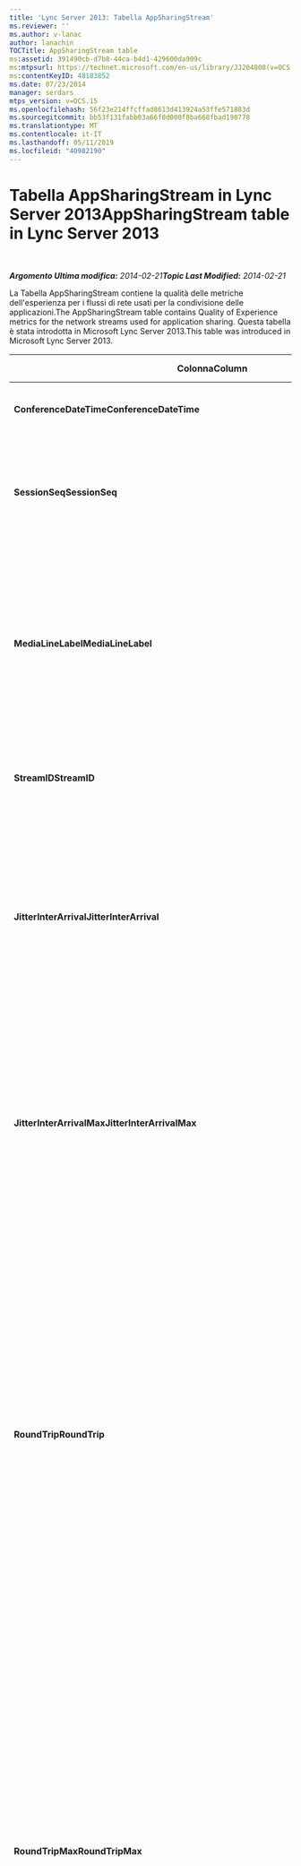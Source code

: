 ```yaml
---
title: 'Lync Server 2013: Tabella AppSharingStream'
ms.reviewer: ''
ms.author: v-lanac
author: lanachin
TOCTitle: AppSharingStream table
ms:assetid: 391490cb-d7b8-44ca-b4d1-429600da909c
ms:mtpsurl: https://technet.microsoft.com/en-us/library/JJ204808(v=OCS.15)
ms:contentKeyID: 48183852
ms.date: 07/23/2014
manager: serdars
mtps_version: v=OCS.15
ms.openlocfilehash: 56f23e214ffcffad8613d413924a53ffe571883d
ms.sourcegitcommit: bb53f131fabb03a66f0d000f8ba668fbad190778
ms.translationtype: MT
ms.contentlocale: it-IT
ms.lasthandoff: 05/11/2019
ms.locfileid: "40982190"
---
```

<div data-xmlns="http://www.w3.org/1999/xhtml">

<div class="topic" data-xmlns="http://www.w3.org/1999/xhtml" data-msxsl="urn:schemas-microsoft-com:xslt" data-cs="http://msdn.microsoft.com/en-us/">

<div data-asp="http://msdn2.microsoft.com/asp">

# <a name="appsharingstream-table-in-lync-server-2013"></a><span data-ttu-id="31c75-102">Tabella AppSharingStream in Lync Server 2013</span><span class="sxs-lookup"><span data-stu-id="31c75-102">AppSharingStream table in Lync Server 2013</span></span>

</div>

<div id="mainSection">

<div id="mainBody">

<span> </span>

<span data-ttu-id="31c75-103">_**Argomento Ultima modifica:** 2014-02-21_</span><span class="sxs-lookup"><span data-stu-id="31c75-103">_**Topic Last Modified:** 2014-02-21_</span></span>

<span data-ttu-id="31c75-104">La Tabella AppSharingStream contiene la qualità delle metriche dell'esperienza per i flussi di rete usati per la condivisione delle applicazioni.</span><span class="sxs-lookup"><span data-stu-id="31c75-104">The AppSharingStream table contains Quality of Experience metrics for the network streams used for application sharing.</span></span> <span data-ttu-id="31c75-105">Questa tabella è stata introdotta in Microsoft Lync Server 2013.</span><span class="sxs-lookup"><span data-stu-id="31c75-105">This table was introduced in Microsoft Lync Server 2013.</span></span>


<table>
<colgroup>
<col style="width: 25%" />
<col style="width: 25%" />
<col style="width: 25%" />
<col style="width: 25%" />
</colgroup>
<thead>
<tr class="header">
<th><span data-ttu-id="31c75-106"><strong>Colonna</strong></span><span class="sxs-lookup"><span data-stu-id="31c75-106"><strong>Column</strong></span></span></th>
<th><span data-ttu-id="31c75-107"><strong>Tipo di dati</strong></span><span class="sxs-lookup"><span data-stu-id="31c75-107"><strong>Data Type</strong></span></span></th>
<th><span data-ttu-id="31c75-108"><strong>Chiave/indice</strong></span><span class="sxs-lookup"><span data-stu-id="31c75-108"><strong>Key/Index</strong></span></span></th>
<th><span data-ttu-id="31c75-109"><strong>Dettagli</strong></span><span class="sxs-lookup"><span data-stu-id="31c75-109"><strong>Details</strong></span></span></th>
</tr>
</thead>
<tbody>
<tr class="odd">
<td><p><span data-ttu-id="31c75-110"><strong>ConferenceDateTime</strong></span><span class="sxs-lookup"><span data-stu-id="31c75-110"><strong>ConferenceDateTime</strong></span></span></p></td>
<td><p><span data-ttu-id="31c75-111">dateTime</span><span class="sxs-lookup"><span data-stu-id="31c75-111">dateTime</span></span></p></td>
<td><p><span data-ttu-id="31c75-112">Primaria, straniera</span><span class="sxs-lookup"><span data-stu-id="31c75-112">Primary, Foreign</span></span></p></td>
<td><p><span data-ttu-id="31c75-113">Data e ora di inizio della sessione.</span><span class="sxs-lookup"><span data-stu-id="31c75-113">Date and time that the session started.</span></span></p></td>
</tr>
<tr class="even">
<td><p><span data-ttu-id="31c75-114"><strong>SessionSeq</strong></span><span class="sxs-lookup"><span data-stu-id="31c75-114"><strong>SessionSeq</strong></span></span></p></td>
<td><p><span data-ttu-id="31c75-115">int</span><span class="sxs-lookup"><span data-stu-id="31c75-115">int</span></span></p></td>
<td><p><span data-ttu-id="31c75-116">Primaria, straniera</span><span class="sxs-lookup"><span data-stu-id="31c75-116">Primary, Foreign</span></span></p></td>
<td><p><span data-ttu-id="31c75-117">Identificatore sequenziale usato per distinguere tra le sessioni avviate nella stessa data e contemporaneamente.</span><span class="sxs-lookup"><span data-stu-id="31c75-117">Sequential identifier used to distinguish between sessions that started on the same date and at the same time.</span></span></p></td>
</tr>
<tr class="odd">
<td><p><span data-ttu-id="31c75-118"><strong>MediaLineLabel</strong></span><span class="sxs-lookup"><span data-stu-id="31c75-118"><strong>MediaLineLabel</strong></span></span></p></td>
<td><p><span data-ttu-id="31c75-119">tinyint</span><span class="sxs-lookup"><span data-stu-id="31c75-119">tinyint</span></span></p></td>
<td><p><span data-ttu-id="31c75-120">Primaria, straniera</span><span class="sxs-lookup"><span data-stu-id="31c75-120">Primary, Foreign</span></span></p></td>
<td><p><span data-ttu-id="31c75-121">Rappresenta il tipo di linea video usato nella chiamata.</span><span class="sxs-lookup"><span data-stu-id="31c75-121">Represents the type of video line used in the call.</span></span> <span data-ttu-id="31c75-122">I valori consentiti sono:</span><span class="sxs-lookup"><span data-stu-id="31c75-122">Allowed values are:</span></span></p>
<ul>
<li><p><span data-ttu-id="31c75-123">0-audio</span><span class="sxs-lookup"><span data-stu-id="31c75-123">0 – Audio</span></span></p></li>
<li><p><span data-ttu-id="31c75-124">1-video</span><span class="sxs-lookup"><span data-stu-id="31c75-124">1 – Video</span></span></p></li>
<li><p><span data-ttu-id="31c75-125">2-video panoramico</span><span class="sxs-lookup"><span data-stu-id="31c75-125">2 – Panoramic video</span></span></p></li>
<li><p><span data-ttu-id="31c75-126">3-condivisione di applicazioni/desktop</span><span class="sxs-lookup"><span data-stu-id="31c75-126">3 –Application/Desktop Sharing</span></span></p></li>
</ul></td>
</tr>
<tr class="even">
<td><p><span data-ttu-id="31c75-127"><strong>StreamID</strong></span><span class="sxs-lookup"><span data-stu-id="31c75-127"><strong>StreamID</strong></span></span></p></td>
<td><p><span data-ttu-id="31c75-128">int</span><span class="sxs-lookup"><span data-stu-id="31c75-128">int</span></span></p></td>
<td><p><span data-ttu-id="31c75-129">Principale</span><span class="sxs-lookup"><span data-stu-id="31c75-129">Primary</span></span></p></td>
<td><p><span data-ttu-id="31c75-130">Identificatore univoco del flusso di condivisione dell'applicazione.</span><span class="sxs-lookup"><span data-stu-id="31c75-130">Unique identifier of the application sharing stream.</span></span></p></td>
</tr>
<tr class="odd">
<td><p><span data-ttu-id="31c75-131"><strong>JitterInterArrival</strong></span><span class="sxs-lookup"><span data-stu-id="31c75-131"><strong>JitterInterArrival</strong></span></span></p></td>
<td><p><span data-ttu-id="31c75-132">int</span><span class="sxs-lookup"><span data-stu-id="31c75-132">int</span></span></p></td>
<td></td>
<td><p><span data-ttu-id="31c75-133">Jitter medio rilevato tra gli arrivi del pacchetto RTP.</span><span class="sxs-lookup"><span data-stu-id="31c75-133">Average jitter detected between RTP packet arrivals.</span></span> <span data-ttu-id="31c75-134">(Jitter è una misura della &quot;shakiness&quot; di una chiamata.) I valori di jitter elevato sono in genere causati dalla congestione o da un server multimediale di overload e generano audio distorte o perse.</span><span class="sxs-lookup"><span data-stu-id="31c75-134">(Jitter is a measure of the &quot;shakiness&quot; of a call.) High jitter values are typically caused by congestion or an overloaded media server, and result in distorted or lost audio.</span></span></p></td>
</tr>
<tr class="even">
<td><p><span data-ttu-id="31c75-135"><strong>JitterInterArrivalMax</strong></span><span class="sxs-lookup"><span data-stu-id="31c75-135"><strong>JitterInterArrivalMax</strong></span></span></p></td>
<td><p><span data-ttu-id="31c75-136">int</span><span class="sxs-lookup"><span data-stu-id="31c75-136">int</span></span></p></td>
<td></td>
<td><p><span data-ttu-id="31c75-137">Jitter massimo rilevato tra gli arrivi del pacchetto RTP.</span><span class="sxs-lookup"><span data-stu-id="31c75-137">Maximum jitter detected between RTP packet arrivals.</span></span> <span data-ttu-id="31c75-138">(Jitter è una misura della &quot;shakiness&quot; di una chiamata.) I valori di jitter elevato sono in genere causati dalla congestione o da un server multimediale di overload e generano audio distorte o perse.</span><span class="sxs-lookup"><span data-stu-id="31c75-138">(Jitter is a measure of the &quot;shakiness&quot; of a call.) High jitter values are typically caused by congestion or an overloaded media server, and result in distorted or lost audio.</span></span></p></td>
</tr>
<tr class="odd">
<td><p><span data-ttu-id="31c75-139"><strong>RoundTrip</strong></span><span class="sxs-lookup"><span data-stu-id="31c75-139"><strong>RoundTrip</strong></span></span></p></td>
<td><p><span data-ttu-id="31c75-140">int</span><span class="sxs-lookup"><span data-stu-id="31c75-140">int</span></span></p></td>
<td></td>
<td><p><span data-ttu-id="31c75-141">Importo medio (in millisecondi) richiesto per un pacchetto di protocollo di trasporto in tempo reale per spostarsi in un altro endpoint e quindi viceversa.</span><span class="sxs-lookup"><span data-stu-id="31c75-141">Average amount of (in milliseconds) required for a Real-Time Transport Protocol packet to travel to another endpoint and then back.</span></span> <span data-ttu-id="31c75-142">I tempi di andata e ritorno di 200 millisecondi sono considerati di qualità accettabile.</span><span class="sxs-lookup"><span data-stu-id="31c75-142">Round-trip times of 200 milliseconds or less are considered of acceptable quality.</span></span></p>
<p><span data-ttu-id="31c75-143">I valori alti di andata e ritorno possono essere causati da routing delle chiamate internazionali; una configurazione errata di routing; o un server multimediale in overload.</span><span class="sxs-lookup"><span data-stu-id="31c75-143">High round-trip values can be caused by international call routing; a routing misconfiguration; or an overloaded media server.</span></span> <span data-ttu-id="31c75-144">Gli alti tempi di andata e ritorno si verificano in difficoltà con le conversazioni audio in tempo reale a due vie.</span><span class="sxs-lookup"><span data-stu-id="31c75-144">High round-trip times result in difficulties with two-way, real-time audio conversations.</span></span></p></td>
</tr>
<tr class="even">
<td><p><span data-ttu-id="31c75-145"><strong>RoundTripMax</strong></span><span class="sxs-lookup"><span data-stu-id="31c75-145"><strong>RoundTripMax</strong></span></span></p></td>
<td><p><span data-ttu-id="31c75-146">int</span><span class="sxs-lookup"><span data-stu-id="31c75-146">int</span></span></p></td>
<td></td>
<td><p><span data-ttu-id="31c75-147">Importo massimo (in millisecondi) necessario per un pacchetto di protocollo di trasporto in tempo reale per spostarsi in un altro endpoint e quindi viceversa.</span><span class="sxs-lookup"><span data-stu-id="31c75-147">Maximum amount of (in milliseconds) required for a Real-Time Transport Protocol packet to travel to another endpoint and then back.</span></span> <span data-ttu-id="31c75-148">I tempi di andata e ritorno di 200 millisecondi sono considerati di qualità accettabile.</span><span class="sxs-lookup"><span data-stu-id="31c75-148">Round-trip times of 200 milliseconds or less are considered of acceptable quality.</span></span></p>
<p><span data-ttu-id="31c75-149">I valori alti di andata e ritorno possono essere causati da routing delle chiamate internazionali; una configurazione errata di routing; o un server multimediale in overload.</span><span class="sxs-lookup"><span data-stu-id="31c75-149">High round-trip values can be caused by international call routing; a routing misconfiguration; or an overloaded media server.</span></span> <span data-ttu-id="31c75-150">Gli alti tempi di andata e ritorno si verificano in difficoltà con le conversazioni audio in tempo reale a due vie.</span><span class="sxs-lookup"><span data-stu-id="31c75-150">High round-trip times result in difficulties with two-way, real-time audio conversations.</span></span></p></td>
</tr>
<tr class="odd">
<td><p><span data-ttu-id="31c75-151"><strong>PacketLossRate</strong></span><span class="sxs-lookup"><span data-stu-id="31c75-151"><strong>PacketLossRate</strong></span></span></p></td>
<td><p><span data-ttu-id="31c75-152">galleggiante</span><span class="sxs-lookup"><span data-stu-id="31c75-152">float</span></span></p></td>
<td></td>
<td><p><span data-ttu-id="31c75-153">Tasso medio di perdita di pacchetti RTP (Real-Time Transport Protocol).</span><span class="sxs-lookup"><span data-stu-id="31c75-153">Average rate of Real-Time Transport Protocol (RTP) packet loss.</span></span> <span data-ttu-id="31c75-154">La perdita di pacchetti si verifica quando i pacchetti RTP, un protocollo usato per la trasmissione di audio e video su Internet, non riescono a raggiungere la destinazione. I tassi di perdita elevati sono in genere causati dalla congestione; mancanza di larghezza di banda; congestione o interferenza wireless; o un server multimediale in overload.</span><span class="sxs-lookup"><span data-stu-id="31c75-154">(Packet loss occurs when RTP packets, a protocol used for transmitting audio and video across the Internet, failed to reach their destination.) High loss rates are generally caused by congestion; lack of bandwidth; wireless congestion or interference; or an overloaded media server.</span></span> <span data-ttu-id="31c75-155">La perdita di pacchetti in genere genera un audio distorta o perso.</span><span class="sxs-lookup"><span data-stu-id="31c75-155">Packet loss typically results in distorted or lost audio.</span></span></p></td>
</tr>
<tr class="even">
<td><p><span data-ttu-id="31c75-156"><strong>PacketLossRateMax</strong></span><span class="sxs-lookup"><span data-stu-id="31c75-156"><strong>PacketLossRateMax</strong></span></span></p></td>
<td><p><span data-ttu-id="31c75-157">galleggiante</span><span class="sxs-lookup"><span data-stu-id="31c75-157">float</span></span></p></td>
<td></td>
<td><p><span data-ttu-id="31c75-158">Tasso massimo di perdita di pacchetti RTP (Real-Time Transport Protocol).</span><span class="sxs-lookup"><span data-stu-id="31c75-158">Maximum rate of Real-Time Transport Protocol (RTP) packet loss.</span></span> <span data-ttu-id="31c75-159">La perdita di pacchetti si verifica quando i pacchetti RTP, un protocollo usato per la trasmissione di audio e video su Internet, non riescono a raggiungere la destinazione. I tassi di perdita elevati sono in genere causati dalla congestione; mancanza di larghezza di banda; congestione o interferenza wireless; o un server multimediale in overload.</span><span class="sxs-lookup"><span data-stu-id="31c75-159">(Packet loss occurs when RTP packets, a protocol used for transmitting audio and video across the Internet, failed to reach their destination.) High loss rates are generally caused by congestion; lack of bandwidth; wireless congestion or interference; or an overloaded media server.</span></span> <span data-ttu-id="31c75-160">La perdita di pacchetti in genere genera un audio distorta o perso.</span><span class="sxs-lookup"><span data-stu-id="31c75-160">Packet loss typically results in distorted or lost audio.</span></span></p></td>
</tr>
<tr class="odd">
<td><p><span data-ttu-id="31c75-161"><strong>PacketUtilization</strong></span><span class="sxs-lookup"><span data-stu-id="31c75-161"><strong>PacketUtilization</strong></span></span></p></td>
<td><p><span data-ttu-id="31c75-162">int</span><span class="sxs-lookup"><span data-stu-id="31c75-162">int</span></span></p></td>
<td></td>
<td><p><span data-ttu-id="31c75-163">Numero di pacchetti inviati.</span><span class="sxs-lookup"><span data-stu-id="31c75-163">Number of packets sent.</span></span></p></td>
</tr>
<tr class="even">
<td><p><span data-ttu-id="31c75-164"><strong>Larghezza di banda più ampia</strong></span><span class="sxs-lookup"><span data-stu-id="31c75-164"><strong>BandwidthEst</strong></span></span></p></td>
<td><p><span data-ttu-id="31c75-165">int</span><span class="sxs-lookup"><span data-stu-id="31c75-165">int</span></span></p></td>
<td></td>
<td><p><span data-ttu-id="31c75-166">Larghezza di banda unidirezionale stimata disponibile alla fine della sessione.</span><span class="sxs-lookup"><span data-stu-id="31c75-166">Estimated one-way bandwidth available at the end of the session.</span></span> <span data-ttu-id="31c75-167">Segnalati in bit al secondo.</span><span class="sxs-lookup"><span data-stu-id="31c75-167">Reported in bits per second.</span></span></p></td>
</tr>
<tr class="odd">
<td><p><span data-ttu-id="31c75-168"><strong>AppSharingPayloadDescription</strong></span><span class="sxs-lookup"><span data-stu-id="31c75-168"><strong>AppSharingPayloadDescription</strong></span></span></p></td>
<td><p><span data-ttu-id="31c75-169">int</span><span class="sxs-lookup"><span data-stu-id="31c75-169">int</span></span></p></td>
<td></td>
<td><p><span data-ttu-id="31c75-170">Descrizione del payload di condivisione applicazioni.</span><span class="sxs-lookup"><span data-stu-id="31c75-170">Description of the application sharing payload.</span></span></p></td>
</tr>
<tr class="even">
<td><p><span data-ttu-id="31c75-171"><strong>RelativeOneWayTotal</strong></span><span class="sxs-lookup"><span data-stu-id="31c75-171"><strong>RelativeOneWayTotal</strong></span></span></p></td>
<td><p><span data-ttu-id="31c75-172">galleggiante</span><span class="sxs-lookup"><span data-stu-id="31c75-172">float</span></span></p></td>
<td></td>
<td><p><span data-ttu-id="31c75-173">Importo totale della latenza unidirezionale.</span><span class="sxs-lookup"><span data-stu-id="31c75-173">Total amount of one-way latency.</span></span> <span data-ttu-id="31c75-174">La latenza unidirezionale relativa misura il ritardo tra il client e il server.</span><span class="sxs-lookup"><span data-stu-id="31c75-174">Relative one-way latency measures the delay between the client and the server.</span></span></p></td>
</tr>
<tr class="odd">
<td><p><span data-ttu-id="31c75-175"><strong>RelativeOneWayAverage</strong></span><span class="sxs-lookup"><span data-stu-id="31c75-175"><strong>RelativeOneWayAverage</strong></span></span></p></td>
<td><p><span data-ttu-id="31c75-176">galleggiante</span><span class="sxs-lookup"><span data-stu-id="31c75-176">float</span></span></p></td>
<td></td>
<td><p><span data-ttu-id="31c75-177">Importo medio della latenza unidirezionale.</span><span class="sxs-lookup"><span data-stu-id="31c75-177">Average amount of one-way latency.</span></span> <span data-ttu-id="31c75-178">La latenza unidirezionale relativa misura il ritardo tra il client e il server.</span><span class="sxs-lookup"><span data-stu-id="31c75-178">Relative one-way latency measures the delay between the client and the server.</span></span></p></td>
</tr>
<tr class="even">
<td><p><span data-ttu-id="31c75-179"><strong>RelativeOneWayMax</strong></span><span class="sxs-lookup"><span data-stu-id="31c75-179"><strong>RelativeOneWayMax</strong></span></span></p></td>
<td><p><span data-ttu-id="31c75-180">galleggiante</span><span class="sxs-lookup"><span data-stu-id="31c75-180">float</span></span></p></td>
<td></td>
<td><p><span data-ttu-id="31c75-181">Importo massimo della latenza unidirezionale.</span><span class="sxs-lookup"><span data-stu-id="31c75-181">Maximum amount of one-way latency.</span></span> <span data-ttu-id="31c75-182">La latenza unidirezionale relativa misura il ritardo tra il client e il server.</span><span class="sxs-lookup"><span data-stu-id="31c75-182">Relative one-way latency measures the delay between the client and the server.</span></span></p></td>
</tr>
<tr class="odd">
<td><p><span data-ttu-id="31c75-183"><strong>RelativeOneWayBurstOccurrences</strong></span><span class="sxs-lookup"><span data-stu-id="31c75-183"><strong>RelativeOneWayBurstOccurrences</strong></span></span></p></td>
<td><p><span data-ttu-id="31c75-184">int</span><span class="sxs-lookup"><span data-stu-id="31c75-184">int</span></span></p></td>
<td></td>
<td><p><span data-ttu-id="31c75-185">Occorrenze totali di burst unidirezionale.</span><span class="sxs-lookup"><span data-stu-id="31c75-185">Total one-way burst occurrences.</span></span> <span data-ttu-id="31c75-186">Una trasmissione "bursty" è una trasmissione in cui i flussi di dati in esplosioni imprevedibili si oppongono a un flusso costante.</span><span class="sxs-lookup"><span data-stu-id="31c75-186">A “bursty” transmission is a transmission where data flows in unpredictable bursts as opposed to a steady stream.</span></span> <span data-ttu-id="31c75-187">Questa metrica misura il flusso di dati tra il client e il server.</span><span class="sxs-lookup"><span data-stu-id="31c75-187">This metric measures data flow between the client and the server.</span></span></p></td>
</tr>
<tr class="even">
<td><p><span data-ttu-id="31c75-188"><strong>RelativeOneWayBurstDensity</strong></span><span class="sxs-lookup"><span data-stu-id="31c75-188"><strong>RelativeOneWayBurstDensity</strong></span></span></p></td>
<td><p><span data-ttu-id="31c75-189">galleggiante</span><span class="sxs-lookup"><span data-stu-id="31c75-189">float</span></span></p></td>
<td></td>
<td><p><span data-ttu-id="31c75-190">Densità totale burst unidirezionale.</span><span class="sxs-lookup"><span data-stu-id="31c75-190">Total one-way burst density.</span></span> <span data-ttu-id="31c75-191">Una trasmissione "bursty" è una trasmissione in cui i flussi di dati in esplosioni imprevedibili si oppongono a un flusso costante.</span><span class="sxs-lookup"><span data-stu-id="31c75-191">A “bursty” transmission is a transmission where data flows in unpredictable bursts as opposed to a steady stream.</span></span> <span data-ttu-id="31c75-192">Questa metrica misura il flusso di dati tra il client e il server.</span><span class="sxs-lookup"><span data-stu-id="31c75-192">This metric measures data flow between the client and the server.</span></span></p></td>
</tr>
<tr class="odd">
<td><p><span data-ttu-id="31c75-193"><strong>RelativeOneWayBurstDuration</strong></span><span class="sxs-lookup"><span data-stu-id="31c75-193"><strong>RelativeOneWayBurstDuration</strong></span></span></p></td>
<td><p><span data-ttu-id="31c75-194">galleggiante</span><span class="sxs-lookup"><span data-stu-id="31c75-194">float</span></span></p></td>
<td></td>
<td><p><span data-ttu-id="31c75-195">Totale durata burst unidirezionale.</span><span class="sxs-lookup"><span data-stu-id="31c75-195">Total one-way burst duration.</span></span> <span data-ttu-id="31c75-196">Una trasmissione "bursty" è una trasmissione in cui i flussi di dati in esplosioni imprevedibili si oppongono a un flusso costante.</span><span class="sxs-lookup"><span data-stu-id="31c75-196">A “bursty” transmission is a transmission where data flows in unpredictable bursts as opposed to a steady stream.</span></span> <span data-ttu-id="31c75-197">Questa metrica misura il flusso di dati tra il client e il server.</span><span class="sxs-lookup"><span data-stu-id="31c75-197">This metric measures data flow between the client and the server.</span></span></p></td>
</tr>
<tr class="even">
<td><p><span data-ttu-id="31c75-198"><strong>RelativeOneWayGapOccurrences</strong></span><span class="sxs-lookup"><span data-stu-id="31c75-198"><strong>RelativeOneWayGapOccurrences</strong></span></span></p></td>
<td><p><span data-ttu-id="31c75-199">int</span><span class="sxs-lookup"><span data-stu-id="31c75-199">int</span></span></p></td>
<td></td>
<td><p><span data-ttu-id="31c75-200">Occorrenze totali unidirezionali Gap.</span><span class="sxs-lookup"><span data-stu-id="31c75-200">Total one-way gap occurrences.</span></span> <span data-ttu-id="31c75-201">Una trasmissione "bursty" è una trasmissione in cui i flussi di dati in esplosioni imprevedibili si oppongono a un flusso costante; gli spazi vuoti indicano i ritardi tra questi burst.</span><span class="sxs-lookup"><span data-stu-id="31c75-201">A “bursty” transmission is a transmission where data flows in unpredictable bursts as opposed to a steady stream; gaps indicate delays between these bursts.</span></span> <span data-ttu-id="31c75-202">Questa metrica misura il flusso di dati tra il client e il server.</span><span class="sxs-lookup"><span data-stu-id="31c75-202">This metric measures data flow between the client and the server.</span></span></p></td>
</tr>
<tr class="odd">
<td><p><span data-ttu-id="31c75-203"><strong>RelativeOneWayGapDensity</strong></span><span class="sxs-lookup"><span data-stu-id="31c75-203"><strong>RelativeOneWayGapDensity</strong></span></span></p></td>
<td><p><span data-ttu-id="31c75-204">galleggiante</span><span class="sxs-lookup"><span data-stu-id="31c75-204">float</span></span></p></td>
<td></td>
<td><p><span data-ttu-id="31c75-205">Densità totale gap unidirezionale.</span><span class="sxs-lookup"><span data-stu-id="31c75-205">Total one-way gap density.</span></span> <span data-ttu-id="31c75-206">Una trasmissione "bursty" è una trasmissione in cui i flussi di dati in esplosioni imprevedibili si oppongono a un flusso costante; gli spazi vuoti indicano i ritardi tra questi burst.</span><span class="sxs-lookup"><span data-stu-id="31c75-206">A “bursty” transmission is a transmission where data flows in unpredictable bursts as opposed to a steady stream; gaps indicate delays between these bursts.</span></span> <span data-ttu-id="31c75-207">Questa metrica misura il flusso di dati tra il client e il server.</span><span class="sxs-lookup"><span data-stu-id="31c75-207">This metric measures data flow between the client and the server.</span></span></p></td>
</tr>
<tr class="even">
<td><p><span data-ttu-id="31c75-208"><strong>RelativeOneWayGapDuration</strong></span><span class="sxs-lookup"><span data-stu-id="31c75-208"><strong>RelativeOneWayGapDuration</strong></span></span></p></td>
<td><p><span data-ttu-id="31c75-209">galleggiante</span><span class="sxs-lookup"><span data-stu-id="31c75-209">float</span></span></p></td>
<td></td>
<td><p><span data-ttu-id="31c75-210">Durata totale del gap unidirezionale.</span><span class="sxs-lookup"><span data-stu-id="31c75-210">Total one-way gap duration.</span></span> <span data-ttu-id="31c75-211">Una trasmissione "bursty" è una trasmissione in cui i flussi di dati in esplosioni imprevedibili si oppongono a un flusso costante; gli spazi vuoti indicano i ritardi tra questi burst.</span><span class="sxs-lookup"><span data-stu-id="31c75-211">A “bursty” transmission is a transmission where data flows in unpredictable bursts as opposed to a steady stream; gaps indicate delays between these bursts.</span></span> <span data-ttu-id="31c75-212">Questa metrica misura il flusso di dati tra il client e il server.</span><span class="sxs-lookup"><span data-stu-id="31c75-212">This metric measures data flow between the client and the server.</span></span></p></td>
</tr>
<tr class="odd">
<td><p><span data-ttu-id="31c75-213"><strong>ApplicationSharingType</strong></span><span class="sxs-lookup"><span data-stu-id="31c75-213"><strong>ApplicationSharingType</strong></span></span></p></td>
<td><p><span data-ttu-id="31c75-214">varChar (256)</span><span class="sxs-lookup"><span data-stu-id="31c75-214">varChar(256)</span></span></p></td>
<td></td>
<td><p><span data-ttu-id="31c75-215">Ruolo applicazione (condivisore o visualizzatore) e tipo di contenuto.</span><span class="sxs-lookup"><span data-stu-id="31c75-215">Application role (Sharer or Viewer) and content type.</span></span></p></td>
</tr>
<tr class="even">
<td><p><span data-ttu-id="31c75-216"><strong>RDPTileProcessingLatencyTotal</strong></span><span class="sxs-lookup"><span data-stu-id="31c75-216"><strong>RDPTileProcessingLatencyTotal</strong></span></span></p></td>
<td><p><span data-ttu-id="31c75-217">galleggiante</span><span class="sxs-lookup"><span data-stu-id="31c75-217">float</span></span></p></td>
<td></td>
<td><p><span data-ttu-id="31c75-218">Tempo di elaborazione totale per i riquadri RDP (Remote Desktop Protocol).</span><span class="sxs-lookup"><span data-stu-id="31c75-218">Total processing time for remote desktop protocol (RDP) tiles.</span></span> <span data-ttu-id="31c75-219">Un valore complessivo più elevato equivale a un ritardo più lungo nell'esperienza di visualizzazione.</span><span class="sxs-lookup"><span data-stu-id="31c75-219">A higher total equates to a longer delay in the viewing experience.</span></span></p></td>
</tr>
<tr class="odd">
<td><p><span data-ttu-id="31c75-220"><strong>RDPTileProcessingLatencyAverage</strong></span><span class="sxs-lookup"><span data-stu-id="31c75-220"><strong>RDPTileProcessingLatencyAverage</strong></span></span></p></td>
<td><p><span data-ttu-id="31c75-221">galleggiante</span><span class="sxs-lookup"><span data-stu-id="31c75-221">float</span></span></p></td>
<td></td>
<td><p><span data-ttu-id="31c75-222">Tempo medio di elaborazione per i riquadri RDP (Remote Desktop Protocol).</span><span class="sxs-lookup"><span data-stu-id="31c75-222">Average processing time for remote desktop protocol (RDP) tiles.</span></span> <span data-ttu-id="31c75-223">Un valore complessivo più elevato equivale a un ritardo più lungo nell'esperienza di visualizzazione.</span><span class="sxs-lookup"><span data-stu-id="31c75-223">A higher total equates to a longer delay in the viewing experience.</span></span></p></td>
</tr>
<tr class="even">
<td><p><span data-ttu-id="31c75-224"><strong>RDPTileProcessingLatencyMax</strong></span><span class="sxs-lookup"><span data-stu-id="31c75-224"><strong>RDPTileProcessingLatencyMax</strong></span></span></p></td>
<td><p><span data-ttu-id="31c75-225">galleggiante</span><span class="sxs-lookup"><span data-stu-id="31c75-225">float</span></span></p></td>
<td></td>
<td><p><span data-ttu-id="31c75-226">Tempo di elaborazione massimo per i riquadri RDP (Remote Desktop Protocol).</span><span class="sxs-lookup"><span data-stu-id="31c75-226">Maximum processing time for remote desktop protocol (RDP) tiles.</span></span> <span data-ttu-id="31c75-227">Un valore complessivo più elevato equivale a un ritardo più lungo nell'esperienza di visualizzazione.</span><span class="sxs-lookup"><span data-stu-id="31c75-227">A higher total equates to a longer delay in the viewing experience.</span></span></p></td>
</tr>
<tr class="odd">
<td><p><span data-ttu-id="31c75-228"><strong>RDPTileProcessingLatencyBurstOccurrences</strong></span><span class="sxs-lookup"><span data-stu-id="31c75-228"><strong>RDPTileProcessingLatencyBurstOccurrences</strong></span></span></p></td>
<td><p><span data-ttu-id="31c75-229">int</span><span class="sxs-lookup"><span data-stu-id="31c75-229">int</span></span></p></td>
<td></td>
<td><p><span data-ttu-id="31c75-230">Occorrenze burst nel tempo di elaborazione per i riquadri RDP (Remote Desktop Protocol).</span><span class="sxs-lookup"><span data-stu-id="31c75-230">Burst occurrences in the processing time for remote desktop protocol (RDP) tiles.</span></span> <span data-ttu-id="31c75-231">Una trasmissione "bursty" è una trasmissione in cui i flussi di dati in esplosioni imprevedibili si oppongono a un flusso costante.</span><span class="sxs-lookup"><span data-stu-id="31c75-231">A “bursty” transmission is a transmission where data flows in unpredictable bursts as opposed to a steady stream.</span></span></p></td>
</tr>
<tr class="even">
<td><p><span data-ttu-id="31c75-232"><strong>RDPTileProcessingLatencyBurstDensity</strong></span><span class="sxs-lookup"><span data-stu-id="31c75-232"><strong>RDPTileProcessingLatencyBurstDensity</strong></span></span></p></td>
<td><p><span data-ttu-id="31c75-233">galleggiante</span><span class="sxs-lookup"><span data-stu-id="31c75-233">float</span></span></p></td>
<td></td>
<td><p><span data-ttu-id="31c75-234">Densità di burst nel tempo di elaborazione per i riquadri RDP (Remote Desktop Protocol).</span><span class="sxs-lookup"><span data-stu-id="31c75-234">Burst density in the processing time for remote desktop protocol (RDP) tiles.</span></span> <span data-ttu-id="31c75-235">Una trasmissione "bursty" è una trasmissione in cui i flussi di dati in esplosioni imprevedibili si oppongono a un flusso costante.</span><span class="sxs-lookup"><span data-stu-id="31c75-235">A “bursty” transmission is a transmission where data flows in unpredictable bursts as opposed to a steady stream.</span></span></p></td>
</tr>
<tr class="odd">
<td><p><span data-ttu-id="31c75-236"><strong>RDPTileProcessingLatencyBurstDuration</strong></span><span class="sxs-lookup"><span data-stu-id="31c75-236"><strong>RDPTileProcessingLatencyBurstDuration</strong></span></span></p></td>
<td><p><span data-ttu-id="31c75-237">galleggiante</span><span class="sxs-lookup"><span data-stu-id="31c75-237">float</span></span></p></td>
<td></td>
<td><p><span data-ttu-id="31c75-238">Durata burst nel tempo di elaborazione per i riquadri RDP (Remote Desktop Protocol).</span><span class="sxs-lookup"><span data-stu-id="31c75-238">Burst duration in the processing time for remote desktop protocol (RDP) tiles.</span></span> <span data-ttu-id="31c75-239">Una trasmissione "bursty" è una trasmissione in cui i flussi di dati in esplosioni imprevedibili si oppongono a un flusso costante.</span><span class="sxs-lookup"><span data-stu-id="31c75-239">A “bursty” transmission is a transmission where data flows in unpredictable bursts as opposed to a steady stream.</span></span></p></td>
</tr>
<tr class="even">
<td><p><span data-ttu-id="31c75-240"><strong>RDPTileProcessingLatencyGapOccurrences</strong></span><span class="sxs-lookup"><span data-stu-id="31c75-240"><strong>RDPTileProcessingLatencyGapOccurrences</strong></span></span></p></td>
<td><p><span data-ttu-id="31c75-241">int</span><span class="sxs-lookup"><span data-stu-id="31c75-241">int</span></span></p></td>
<td></td>
<td><p><span data-ttu-id="31c75-242">Occorrenze gap nel tempo di elaborazione per i riquadri RDP (Remote Desktop Protocol).</span><span class="sxs-lookup"><span data-stu-id="31c75-242">Gap occurrences in the processing time for remote desktop protocol (RDP) tiles.</span></span></p></td>
</tr>
<tr class="odd">
<td><p><span data-ttu-id="31c75-243"><strong>RDPTileProcessingLatencyGapDensity</strong></span><span class="sxs-lookup"><span data-stu-id="31c75-243"><strong>RDPTileProcessingLatencyGapDensity</strong></span></span></p></td>
<td><p><span data-ttu-id="31c75-244">galleggiante</span><span class="sxs-lookup"><span data-stu-id="31c75-244">float</span></span></p></td>
<td></td>
<td><p><span data-ttu-id="31c75-245">Densità di gap nel tempo di elaborazione per i riquadri RDP (Remote Desktop Protocol).</span><span class="sxs-lookup"><span data-stu-id="31c75-245">Gap density in the processing time for remote desktop protocol (RDP) tiles.</span></span> <span data-ttu-id="31c75-246">La densità di Gap ridotta equivale a un'esperienza di visualizzazione migliore.</span><span class="sxs-lookup"><span data-stu-id="31c75-246">Low gap density equates to a better viewing experience.</span></span></p></td>
</tr>
<tr class="even">
<td><p><span data-ttu-id="31c75-247"><strong>RDPTileProcessingLatencyGapDuration</strong></span><span class="sxs-lookup"><span data-stu-id="31c75-247"><strong>RDPTileProcessingLatencyGapDuration</strong></span></span></p></td>
<td><p><span data-ttu-id="31c75-248">galleggiante</span><span class="sxs-lookup"><span data-stu-id="31c75-248">float</span></span></p></td>
<td></td>
<td><p><span data-ttu-id="31c75-249">Durata gap nel tempo di elaborazione per i riquadri RDP (Remote Desktop Protocol).</span><span class="sxs-lookup"><span data-stu-id="31c75-249">Gap duration in the processing time for remote desktop protocol (RDP) tiles.</span></span> <span data-ttu-id="31c75-250">La durata del gap breve equivale a una migliore esperienza di visualizzazione.</span><span class="sxs-lookup"><span data-stu-id="31c75-250">Short gap durations equate to a better viewing experience.</span></span></p></td>
</tr>
<tr class="odd">
<td><p><span data-ttu-id="31c75-251"><strong>CaptureTileRateTotal</strong></span><span class="sxs-lookup"><span data-stu-id="31c75-251"><strong>CaptureTileRateTotal</strong></span></span></p></td>
<td><p><span data-ttu-id="31c75-252">galleggiante</span><span class="sxs-lookup"><span data-stu-id="31c75-252">float</span></span></p></td>
<td></td>
<td><p><span data-ttu-id="31c75-253">Tasso totale dei riquadri acquisiti (in riquadri al secondo).</span><span class="sxs-lookup"><span data-stu-id="31c75-253">Total rate of captured tiles (in tiles per second).</span></span></p></td>
</tr>
<tr class="even">
<td><p><span data-ttu-id="31c75-254"><strong>CaptureTileRateAverage</strong></span><span class="sxs-lookup"><span data-stu-id="31c75-254"><strong>CaptureTileRateAverage</strong></span></span></p></td>
<td><p><span data-ttu-id="31c75-255">galleggiante</span><span class="sxs-lookup"><span data-stu-id="31c75-255">float</span></span></p></td>
<td></td>
<td><p><span data-ttu-id="31c75-256">Tasso medio dei riquadri acquisiti (in riquadri al secondo).</span><span class="sxs-lookup"><span data-stu-id="31c75-256">Average rate of captured tiles (in tiles per second).</span></span></p></td>
</tr>
<tr class="odd">
<td><p><span data-ttu-id="31c75-257"><strong>CaptureTileRateMax</strong></span><span class="sxs-lookup"><span data-stu-id="31c75-257"><strong>CaptureTileRateMax</strong></span></span></p></td>
<td><p><span data-ttu-id="31c75-258">galleggiante</span><span class="sxs-lookup"><span data-stu-id="31c75-258">float</span></span></p></td>
<td></td>
<td><p><span data-ttu-id="31c75-259">Tasso massimo dei riquadri acquisiti (in riquadri al secondo).</span><span class="sxs-lookup"><span data-stu-id="31c75-259">Maximum rate of captured tiles (in tiles per second).</span></span></p></td>
</tr>
<tr class="even">
<td><p><span data-ttu-id="31c75-260"><strong>CaptureTileRateBurstOccurrences</strong></span><span class="sxs-lookup"><span data-stu-id="31c75-260"><strong>CaptureTileRateBurstOccurrences</strong></span></span></p></td>
<td><p><span data-ttu-id="31c75-261">in t</span><span class="sxs-lookup"><span data-stu-id="31c75-261">in t</span></span></p></td>
<td></td>
<td><p><span data-ttu-id="31c75-262">Occorrenze di burst nella frequenza dei riquadri acquisiti (in riquadri al secondo).</span><span class="sxs-lookup"><span data-stu-id="31c75-262">Burst occurrences in the rate of captured tiles (in tiles per second).</span></span></p></td>
</tr>
<tr class="odd">
<td><p><span data-ttu-id="31c75-263"><strong>CaptureTileRateBurstDensity</strong></span><span class="sxs-lookup"><span data-stu-id="31c75-263"><strong>CaptureTileRateBurstDensity</strong></span></span></p></td>
<td><p><span data-ttu-id="31c75-264">galleggiante</span><span class="sxs-lookup"><span data-stu-id="31c75-264">float</span></span></p></td>
<td></td>
<td><p><span data-ttu-id="31c75-265">Densità di burst nella frequenza dei riquadri acquisiti (in riquadri al secondo).</span><span class="sxs-lookup"><span data-stu-id="31c75-265">Burst density in the rate of captured tiles (in tiles per second).</span></span></p></td>
</tr>
<tr class="even">
<td><p><span data-ttu-id="31c75-266"><strong>CaptureTileRateBurstDuration</strong></span><span class="sxs-lookup"><span data-stu-id="31c75-266"><strong>CaptureTileRateBurstDuration</strong></span></span></p></td>
<td><p><span data-ttu-id="31c75-267">galleggiante</span><span class="sxs-lookup"><span data-stu-id="31c75-267">float</span></span></p></td>
<td></td>
<td><p><span data-ttu-id="31c75-268">Durata burst nella frequenza dei riquadri acquisiti (in riquadri al secondo).</span><span class="sxs-lookup"><span data-stu-id="31c75-268">Burst duration in the rate of captured tiles (in tiles per second).</span></span></p></td>
</tr>
<tr class="odd">
<td><p><span data-ttu-id="31c75-269"><strong>CaptureTileRateGapOccurrences</strong></span><span class="sxs-lookup"><span data-stu-id="31c75-269"><strong>CaptureTileRateGapOccurrences</strong></span></span></p></td>
<td><p><span data-ttu-id="31c75-270">int</span><span class="sxs-lookup"><span data-stu-id="31c75-270">int</span></span></p></td>
<td></td>
<td><p><span data-ttu-id="31c75-271">Occorrenze gap nella frequenza dei riquadri acquisiti (in riquadri al secondo).</span><span class="sxs-lookup"><span data-stu-id="31c75-271">Gap occurrences in the rate of captured tiles (in tiles per second).</span></span></p></td>
</tr>
<tr class="even">
<td><p><span data-ttu-id="31c75-272"><strong>CaptureTileRateGapDensity</strong></span><span class="sxs-lookup"><span data-stu-id="31c75-272"><strong>CaptureTileRateGapDensity</strong></span></span></p></td>
<td><p><span data-ttu-id="31c75-273">galleggiante</span><span class="sxs-lookup"><span data-stu-id="31c75-273">float</span></span></p></td>
<td></td>
<td><p><span data-ttu-id="31c75-274">Densità di gap nella frequenza dei riquadri acquisiti (in riquadri al secondo).</span><span class="sxs-lookup"><span data-stu-id="31c75-274">Gap density in the rate of captured tiles (in tiles per second).</span></span></p></td>
</tr>
<tr class="odd">
<td><p><span data-ttu-id="31c75-275"><strong>CaptureTileRateGapDuration</strong></span><span class="sxs-lookup"><span data-stu-id="31c75-275"><strong>CaptureTileRateGapDuration</strong></span></span></p></td>
<td><p><span data-ttu-id="31c75-276">galleggiante</span><span class="sxs-lookup"><span data-stu-id="31c75-276">float</span></span></p></td>
<td></td>
<td><p><span data-ttu-id="31c75-277">Durata del gap nella frequenza dei riquadri acquisiti (in riquadri al secondo).</span><span class="sxs-lookup"><span data-stu-id="31c75-277">Gap duration in the rate of captured tiles (in tiles per second).</span></span></p></td>
</tr>
<tr class="even">
<td><p><span data-ttu-id="31c75-278"><strong>SpoiledTilePercentTotal</strong></span><span class="sxs-lookup"><span data-stu-id="31c75-278"><strong>SpoiledTilePercentTotal</strong></span></span></p></td>
<td><p><span data-ttu-id="31c75-279">galleggiante</span><span class="sxs-lookup"><span data-stu-id="31c75-279">float</span></span></p></td>
<td></td>
<td><p><span data-ttu-id="31c75-280">Percentuale totale del contenuto che non ha raggiunto il visualizzatore, ma che è stato scartato e sovrascritto da contenuto fresco.</span><span class="sxs-lookup"><span data-stu-id="31c75-280">Total percentage of the content that did not reach the viewer but was instead discarded and overwritten by fresh content.</span></span></p></td>
</tr>
<tr class="odd">
<td><p><span data-ttu-id="31c75-281"><strong>SpoiledTilePercentAverage</strong></span><span class="sxs-lookup"><span data-stu-id="31c75-281"><strong>SpoiledTilePercentAverage</strong></span></span></p></td>
<td><p><span data-ttu-id="31c75-282">galleggiante</span><span class="sxs-lookup"><span data-stu-id="31c75-282">float</span></span></p></td>
<td></td>
<td><p><span data-ttu-id="31c75-283">Percentuale media del contenuto che non ha raggiunto il visualizzatore ma è stato scartato e sovrascritto da contenuto fresco.</span><span class="sxs-lookup"><span data-stu-id="31c75-283">Average percentage of the content that did not reach the viewer but was instead discarded and overwritten by fresh content.</span></span></p></td>
</tr>
<tr class="even">
<td><p><span data-ttu-id="31c75-284"><strong>SpoiledTilePercentMax</strong></span><span class="sxs-lookup"><span data-stu-id="31c75-284"><strong>SpoiledTilePercentMax</strong></span></span></p></td>
<td><p><span data-ttu-id="31c75-285">galleggiante</span><span class="sxs-lookup"><span data-stu-id="31c75-285">float</span></span></p></td>
<td></td>
<td><p><span data-ttu-id="31c75-286">Percentuale massima del contenuto che non ha raggiunto il visualizzatore, ma che è stato scartato e sovrascritto da contenuto fresco.</span><span class="sxs-lookup"><span data-stu-id="31c75-286">Maximum percentage of the content that did not reach the viewer but was instead discarded and overwritten by fresh content.</span></span></p></td>
</tr>
<tr class="odd">
<td><p><span data-ttu-id="31c75-287"><strong>SpoiledTilePercentBurstOccurrences</strong></span><span class="sxs-lookup"><span data-stu-id="31c75-287"><strong>SpoiledTilePercentBurstOccurrences</strong></span></span></p></td>
<td><p><span data-ttu-id="31c75-288">int</span><span class="sxs-lookup"><span data-stu-id="31c75-288">int</span></span></p></td>
<td></td>
<td><p><span data-ttu-id="31c75-289">Occorrenze burst per il contenuto che non ha raggiunto il visualizzatore, ma è stato scartato e sovrascritto da contenuto fresco.</span><span class="sxs-lookup"><span data-stu-id="31c75-289">Burst occurrences for the content that did not reach the viewer but was instead discarded and overwritten by fresh content.</span></span></p></td>
</tr>
<tr class="even">
<td><p><span data-ttu-id="31c75-290"><strong>SpoiledTilePercentBurstDensity</strong></span><span class="sxs-lookup"><span data-stu-id="31c75-290"><strong>SpoiledTilePercentBurstDensity</strong></span></span></p></td>
<td><p><span data-ttu-id="31c75-291">galleggiante</span><span class="sxs-lookup"><span data-stu-id="31c75-291">float</span></span></p></td>
<td></td>
<td><p><span data-ttu-id="31c75-292">Densità di burst per il contenuto che non ha raggiunto il visualizzatore, ma è stato scartato e sovrascritto da contenuto fresco.</span><span class="sxs-lookup"><span data-stu-id="31c75-292">Burst density for the content that did not reach the viewer but was instead discarded and overwritten by fresh content.</span></span></p></td>
</tr>
<tr class="odd">
<td><p><span data-ttu-id="31c75-293"><strong>SpoiledTilePercentBurstDuration</strong></span><span class="sxs-lookup"><span data-stu-id="31c75-293"><strong>SpoiledTilePercentBurstDuration</strong></span></span></p></td>
<td><p><span data-ttu-id="31c75-294">galleggiante</span><span class="sxs-lookup"><span data-stu-id="31c75-294">float</span></span></p></td>
<td></td>
<td><p><span data-ttu-id="31c75-295">Durata burst per il contenuto che non ha raggiunto il visualizzatore, ma è stato scartato e sovrascritto da contenuto fresco.</span><span class="sxs-lookup"><span data-stu-id="31c75-295">Burst duration for the content that did not reach the viewer but was instead discarded and overwritten by fresh content.</span></span></p></td>
</tr>
<tr class="even">
<td><p><span data-ttu-id="31c75-296"><strong>SpoiledTilePercentGapOccurrences</strong></span><span class="sxs-lookup"><span data-stu-id="31c75-296"><strong>SpoiledTilePercentGapOccurrences</strong></span></span></p></td>
<td><p><span data-ttu-id="31c75-297">int</span><span class="sxs-lookup"><span data-stu-id="31c75-297">int</span></span></p></td>
<td></td>
<td><p><span data-ttu-id="31c75-298">Occorrenze gap per il contenuto che non ha raggiunto il visualizzatore, ma è stato scartato e sovrascritto da contenuto fresco.</span><span class="sxs-lookup"><span data-stu-id="31c75-298">Gap occurrences for the content that did not reach the viewer but was instead discarded and overwritten by fresh content.</span></span></p></td>
</tr>
<tr class="odd">
<td><p><span data-ttu-id="31c75-299"><strong>SpoiledTilePercentGapDensity</strong></span><span class="sxs-lookup"><span data-stu-id="31c75-299"><strong>SpoiledTilePercentGapDensity</strong></span></span></p></td>
<td><p><span data-ttu-id="31c75-300">galleggiante</span><span class="sxs-lookup"><span data-stu-id="31c75-300">float</span></span></p></td>
<td></td>
<td><p><span data-ttu-id="31c75-301">Densità di Gap per il contenuto che non ha raggiunto il visualizzatore, ma è stato scartato e sovrascritto da contenuto fresco.</span><span class="sxs-lookup"><span data-stu-id="31c75-301">Gap density for the content that did not reach the viewer but was instead discarded and overwritten by fresh content.</span></span></p></td>
</tr>
<tr class="even">
<td><p><span data-ttu-id="31c75-302"><strong>SpoiledTilePercentGapDuration</strong></span><span class="sxs-lookup"><span data-stu-id="31c75-302"><strong>SpoiledTilePercentGapDuration</strong></span></span></p></td>
<td><p><span data-ttu-id="31c75-303">galleggiante</span><span class="sxs-lookup"><span data-stu-id="31c75-303">float</span></span></p></td>
<td></td>
<td><p><span data-ttu-id="31c75-304">Durata gap per il contenuto che non ha raggiunto il visualizzatore, ma è stato scartato e sovrascritto da contenuto fresco.</span><span class="sxs-lookup"><span data-stu-id="31c75-304">Gap duration for the content that did not reach the viewer but was instead discarded and overwritten by fresh content.</span></span></p></td>
</tr>
<tr class="odd">
<td><p><span data-ttu-id="31c75-305"><strong>ScrapingFrameRateTotal</strong></span><span class="sxs-lookup"><span data-stu-id="31c75-305"><strong>ScrapingFrameRateTotal</strong></span></span></p></td>
<td><p><span data-ttu-id="31c75-306">galleggiante</span><span class="sxs-lookup"><span data-stu-id="31c75-306">float</span></span></p></td>
<td></td>
<td><p><span data-ttu-id="31c75-307">Numero totale di fotogrammi raschiati dall'origine grafica.</span><span class="sxs-lookup"><span data-stu-id="31c75-307">Total number of frames scraped from the graphics source.</span></span></p></td>
</tr>
<tr class="even">
<td><p><span data-ttu-id="31c75-308"><strong>ScrapingFrameRateAverage</strong></span><span class="sxs-lookup"><span data-stu-id="31c75-308"><strong>ScrapingFrameRateAverage</strong></span></span></p></td>
<td><p><span data-ttu-id="31c75-309">galleggiante</span><span class="sxs-lookup"><span data-stu-id="31c75-309">float</span></span></p></td>
<td></td>
<td><p><span data-ttu-id="31c75-310">Numero medio di fotogrammi raschiati dall'origine grafica.</span><span class="sxs-lookup"><span data-stu-id="31c75-310">Average number of frames scraped from the graphics source.</span></span></p></td>
</tr>
<tr class="odd">
<td><p><span data-ttu-id="31c75-311"><strong>ScrapingFrameRateMax</strong></span><span class="sxs-lookup"><span data-stu-id="31c75-311"><strong>ScrapingFrameRateMax</strong></span></span></p></td>
<td><p><span data-ttu-id="31c75-312">galleggiante</span><span class="sxs-lookup"><span data-stu-id="31c75-312">float</span></span></p></td>
<td></td>
<td><p><span data-ttu-id="31c75-313">Numero massimo di fotogrammi raschiati dall'origine grafica.</span><span class="sxs-lookup"><span data-stu-id="31c75-313">Maximum number of frames scraped from the graphics source.</span></span></p></td>
</tr>
<tr class="even">
<td><p><span data-ttu-id="31c75-314"><strong>ScrapingFrameRateBurstOccurrences</strong></span><span class="sxs-lookup"><span data-stu-id="31c75-314"><strong>ScrapingFrameRateBurstOccurrences</strong></span></span></p></td>
<td><p><span data-ttu-id="31c75-315">int</span><span class="sxs-lookup"><span data-stu-id="31c75-315">int</span></span></p></td>
<td></td>
<td><p><span data-ttu-id="31c75-316">Occorrenze di burst nei fotogrammi raschiati dall'origine grafica.</span><span class="sxs-lookup"><span data-stu-id="31c75-316">Burst occurrences in the frames scraped from the graphics source.</span></span></p></td>
</tr>
<tr class="odd">
<td><p><span data-ttu-id="31c75-317"><strong>ScrapingFrameRateBurstDensity</strong></span><span class="sxs-lookup"><span data-stu-id="31c75-317"><strong>ScrapingFrameRateBurstDensity</strong></span></span></p></td>
<td><p><span data-ttu-id="31c75-318">galleggiante</span><span class="sxs-lookup"><span data-stu-id="31c75-318">float</span></span></p></td>
<td></td>
<td><p><span data-ttu-id="31c75-319">Densità di burst nei fotogrammi raschiati dall'origine grafica.</span><span class="sxs-lookup"><span data-stu-id="31c75-319">Burst density in the frames scraped from the graphics source.</span></span></p></td>
</tr>
<tr class="even">
<td><p><span data-ttu-id="31c75-320"><strong>ScrapingFrameRateBurstDuration</strong></span><span class="sxs-lookup"><span data-stu-id="31c75-320"><strong>ScrapingFrameRateBurstDuration</strong></span></span></p></td>
<td><p><span data-ttu-id="31c75-321">galleggiante</span><span class="sxs-lookup"><span data-stu-id="31c75-321">float</span></span></p></td>
<td></td>
<td><p><span data-ttu-id="31c75-322">Durata burst nei fotogrammi raschiati dall'origine grafica.</span><span class="sxs-lookup"><span data-stu-id="31c75-322">Burst duration in the frames scraped from the graphics source.</span></span></p></td>
</tr>
<tr class="odd">
<td><p><span data-ttu-id="31c75-323"><strong>ScrapingFrameRateGapOccurrences</strong></span><span class="sxs-lookup"><span data-stu-id="31c75-323"><strong>ScrapingFrameRateGapOccurrences</strong></span></span></p></td>
<td><p><span data-ttu-id="31c75-324">int</span><span class="sxs-lookup"><span data-stu-id="31c75-324">int</span></span></p></td>
<td></td>
<td><p><span data-ttu-id="31c75-325">Occorrenze gap nei fotogrammi raschiati dall'origine grafica.</span><span class="sxs-lookup"><span data-stu-id="31c75-325">Gap occurrences in the frames scraped from the graphics source.</span></span></p></td>
</tr>
<tr class="even">
<td><p><span data-ttu-id="31c75-326"><strong>ScrapingFrameRateGapDensity</strong></span><span class="sxs-lookup"><span data-stu-id="31c75-326"><strong>ScrapingFrameRateGapDensity</strong></span></span></p></td>
<td><p><span data-ttu-id="31c75-327">galleggiante</span><span class="sxs-lookup"><span data-stu-id="31c75-327">float</span></span></p></td>
<td></td>
<td><p><span data-ttu-id="31c75-328">Densità di gap nei fotogrammi raschiati dall'origine grafica.</span><span class="sxs-lookup"><span data-stu-id="31c75-328">Gap density in the frames scraped from the graphics source.</span></span></p></td>
</tr>
<tr class="odd">
<td><p><span data-ttu-id="31c75-329"><strong>ScrapingFrameRateGapDuration</strong></span><span class="sxs-lookup"><span data-stu-id="31c75-329"><strong>ScrapingFrameRateGapDuration</strong></span></span></p></td>
<td><p><span data-ttu-id="31c75-330">galleggiante</span><span class="sxs-lookup"><span data-stu-id="31c75-330">float</span></span></p></td>
<td></td>
<td><p><span data-ttu-id="31c75-331">Durata del gap nei fotogrammi raschiati dall'origine grafica.</span><span class="sxs-lookup"><span data-stu-id="31c75-331">Gap duration in the frames scraped from the graphics source.</span></span></p></td>
</tr>
<tr class="even">
<td><p><span data-ttu-id="31c75-332"><strong>IncomingTileRateTotal</strong></span><span class="sxs-lookup"><span data-stu-id="31c75-332"><strong>IncomingTileRateTotal</strong></span></span></p></td>
<td><p><span data-ttu-id="31c75-333">galleggiante</span><span class="sxs-lookup"><span data-stu-id="31c75-333">float</span></span></p></td>
<td></td>
<td><p><span data-ttu-id="31c75-334">Frequenza dei fotogrammi in arrivo totale ricevuta dal visualizzatore.</span><span class="sxs-lookup"><span data-stu-id="31c75-334">Total incoming frame rate as received by the viewer.</span></span></p></td>
</tr>
<tr class="odd">
<td><p><span data-ttu-id="31c75-335"><strong>IncomingTileRateAverage</strong></span><span class="sxs-lookup"><span data-stu-id="31c75-335"><strong>IncomingTileRateAverage</strong></span></span></p></td>
<td><p><span data-ttu-id="31c75-336">galleggiante</span><span class="sxs-lookup"><span data-stu-id="31c75-336">float</span></span></p></td>
<td></td>
<td><p><span data-ttu-id="31c75-337">Frequenza fotogrammi in arrivo media ricevuta dal visualizzatore.</span><span class="sxs-lookup"><span data-stu-id="31c75-337">Average incoming frame rate as received by the viewer.</span></span></p></td>
</tr>
<tr class="even">
<td><p><span data-ttu-id="31c75-338"><strong>IncomingTileRateMax</strong></span><span class="sxs-lookup"><span data-stu-id="31c75-338"><strong>IncomingTileRateMax</strong></span></span></p></td>
<td><p><span data-ttu-id="31c75-339">galleggiante</span><span class="sxs-lookup"><span data-stu-id="31c75-339">float</span></span></p></td>
<td></td>
<td><p><span data-ttu-id="31c75-340">Numero massimo di tessere in arrivo ricevute dal visualizzatore.</span><span class="sxs-lookup"><span data-stu-id="31c75-340">Maximum incoming tile rate as received by the viewer.</span></span></p></td>
</tr>
<tr class="odd">
<td><p><span data-ttu-id="31c75-341"><strong>IncomingTileRateBurstOccurrences</strong></span><span class="sxs-lookup"><span data-stu-id="31c75-341"><strong>IncomingTileRateBurstOccurrences</strong></span></span></p></td>
<td><p><span data-ttu-id="31c75-342">int</span><span class="sxs-lookup"><span data-stu-id="31c75-342">int</span></span></p></td>
<td></td>
<td><p><span data-ttu-id="31c75-343">Occorrenze di burst nella frequenza delle tessere in arrivo ricevute dal visualizzatore.</span><span class="sxs-lookup"><span data-stu-id="31c75-343">Burst occurrences in the incoming tile rate as received by the viewer.</span></span></p></td>
</tr>
<tr class="even">
<td><p><span data-ttu-id="31c75-344"><strong>IncomingTileRateBurstDensity</strong></span><span class="sxs-lookup"><span data-stu-id="31c75-344"><strong>IncomingTileRateBurstDensity</strong></span></span></p></td>
<td><p><span data-ttu-id="31c75-345">galleggiante</span><span class="sxs-lookup"><span data-stu-id="31c75-345">float</span></span></p></td>
<td></td>
<td><p><span data-ttu-id="31c75-346">Densità di burst nella frequenza delle tessere in arrivo ricevuta dal visualizzatore.</span><span class="sxs-lookup"><span data-stu-id="31c75-346">Burst density in the incoming tile rate as received by the viewer.</span></span></p></td>
</tr>
<tr class="odd">
<td><p><span data-ttu-id="31c75-347"><strong>IncomingTileRateBurstDuration</strong></span><span class="sxs-lookup"><span data-stu-id="31c75-347"><strong>IncomingTileRateBurstDuration</strong></span></span></p></td>
<td><p><span data-ttu-id="31c75-348">galleggiante</span><span class="sxs-lookup"><span data-stu-id="31c75-348">float</span></span></p></td>
<td></td>
<td><p><span data-ttu-id="31c75-349">Durata burst nella tariffa del riquadro in arrivo ricevuta dal visualizzatore.</span><span class="sxs-lookup"><span data-stu-id="31c75-349">Burst duration in the incoming tile rate as received by the viewer.</span></span></p></td>
</tr>
<tr class="even">
<td><p><span data-ttu-id="31c75-350"><strong>IncomingTileRateGapOccurrences</strong></span><span class="sxs-lookup"><span data-stu-id="31c75-350"><strong>IncomingTileRateGapOccurrences</strong></span></span></p></td>
<td><p><span data-ttu-id="31c75-351">int</span><span class="sxs-lookup"><span data-stu-id="31c75-351">int</span></span></p></td>
<td></td>
<td><p><span data-ttu-id="31c75-352">Occorrenze gap nella frequenza delle tessere in arrivo ricevute dal visualizzatore.</span><span class="sxs-lookup"><span data-stu-id="31c75-352">Gap occurrences in the incoming tile rate as received by the viewer.</span></span></p></td>
</tr>
<tr class="odd">
<td><p><span data-ttu-id="31c75-353"><strong>IncomingTileRateGapDensity</strong></span><span class="sxs-lookup"><span data-stu-id="31c75-353"><strong>IncomingTileRateGapDensity</strong></span></span></p></td>
<td><p><span data-ttu-id="31c75-354">galleggiante</span><span class="sxs-lookup"><span data-stu-id="31c75-354">float</span></span></p></td>
<td></td>
<td><p><span data-ttu-id="31c75-355">Densità di gap nella frequenza delle tessere in arrivo ricevuta dal visualizzatore.</span><span class="sxs-lookup"><span data-stu-id="31c75-355">Gap density in the incoming tile rate as received by the viewer.</span></span></p></td>
</tr>
<tr class="even">
<td><p><span data-ttu-id="31c75-356"><strong>IncomingTileRateGapDuration</strong></span><span class="sxs-lookup"><span data-stu-id="31c75-356"><strong>IncomingTileRateGapDuration</strong></span></span></p></td>
<td><p><span data-ttu-id="31c75-357">galleggiante</span><span class="sxs-lookup"><span data-stu-id="31c75-357">float</span></span></p></td>
<td></td>
<td><p><span data-ttu-id="31c75-358">Durata del gap nella frequenza delle tessere in arrivo ricevuta dal visualizzatore.</span><span class="sxs-lookup"><span data-stu-id="31c75-358">Gap duration in the incoming tile rate as received by the viewer.</span></span></p></td>
</tr>
<tr class="odd">
<td><p><span data-ttu-id="31c75-359"><strong>IncomingFrameRateTotal</strong></span><span class="sxs-lookup"><span data-stu-id="31c75-359"><strong>IncomingFrameRateTotal</strong></span></span></p></td>
<td><p><span data-ttu-id="31c75-360">galleggiante</span><span class="sxs-lookup"><span data-stu-id="31c75-360">float</span></span></p></td>
<td></td>
<td><p><span data-ttu-id="31c75-361">Frequenza dei fotogrammi in arrivo totale ricevuta dal visualizzatore.</span><span class="sxs-lookup"><span data-stu-id="31c75-361">Total incoming frame rate as received by the viewer.</span></span></p></td>
</tr>
<tr class="even">
<td><p><span data-ttu-id="31c75-362"><strong>IncomingFrameRateAverage</strong></span><span class="sxs-lookup"><span data-stu-id="31c75-362"><strong>IncomingFrameRateAverage</strong></span></span></p></td>
<td><p><span data-ttu-id="31c75-363">galleggiante</span><span class="sxs-lookup"><span data-stu-id="31c75-363">float</span></span></p></td>
<td></td>
<td><p><span data-ttu-id="31c75-364">Frequenza fotogrammi in arrivo media ricevuta dal visualizzatore.</span><span class="sxs-lookup"><span data-stu-id="31c75-364">Average incoming frame rate as received by the viewer.</span></span></p></td>
</tr>
<tr class="odd">
<td><p><span data-ttu-id="31c75-365"><strong>IncomingFrameRateMax</strong></span><span class="sxs-lookup"><span data-stu-id="31c75-365"><strong>IncomingFrameRateMax</strong></span></span></p></td>
<td><p><span data-ttu-id="31c75-366">galleggiante</span><span class="sxs-lookup"><span data-stu-id="31c75-366">float</span></span></p></td>
<td></td>
<td><p><span data-ttu-id="31c75-367">Frequenza fotogrammi in arrivo massima ricevuta dal visualizzatore.</span><span class="sxs-lookup"><span data-stu-id="31c75-367">Maximum incoming frame rate as received by the viewer.</span></span></p></td>
</tr>
<tr class="even">
<td><p><span data-ttu-id="31c75-368"><strong>IncomingFrameRateBurstOccurrences</strong></span><span class="sxs-lookup"><span data-stu-id="31c75-368"><strong>IncomingFrameRateBurstOccurrences</strong></span></span></p></td>
<td><p><span data-ttu-id="31c75-369">int</span><span class="sxs-lookup"><span data-stu-id="31c75-369">int</span></span></p></td>
<td></td>
<td><p><span data-ttu-id="31c75-370">Occorrenze burst nella frequenza fotogrammi in arrivo ricevuta dal visualizzatore.</span><span class="sxs-lookup"><span data-stu-id="31c75-370">Burst occurrences in the incoming frame rate as received by the viewer.</span></span></p></td>
</tr>
<tr class="odd">
<td><p><span data-ttu-id="31c75-371"><strong>IncomingFrameRateBurstDensity</strong></span><span class="sxs-lookup"><span data-stu-id="31c75-371"><strong>IncomingFrameRateBurstDensity</strong></span></span></p></td>
<td><p><span data-ttu-id="31c75-372">galleggiante</span><span class="sxs-lookup"><span data-stu-id="31c75-372">float</span></span></p></td>
<td></td>
<td><p><span data-ttu-id="31c75-373">Densità di burst nella frequenza fotogrammi in arrivo ricevuta dal visualizzatore.</span><span class="sxs-lookup"><span data-stu-id="31c75-373">Burst density in the incoming frame rate as received by the viewer.</span></span></p></td>
</tr>
<tr class="even">
<td><p><span data-ttu-id="31c75-374"><strong>IncomingFrameRateBurstDuration</strong></span><span class="sxs-lookup"><span data-stu-id="31c75-374"><strong>IncomingFrameRateBurstDuration</strong></span></span></p></td>
<td><p><span data-ttu-id="31c75-375">galleggiante</span><span class="sxs-lookup"><span data-stu-id="31c75-375">float</span></span></p></td>
<td></td>
<td><p><span data-ttu-id="31c75-376">Durata burst nella frequenza fotogrammi in arrivo ricevuta dal visualizzatore.</span><span class="sxs-lookup"><span data-stu-id="31c75-376">Burst duration in the incoming frame rate as received by the viewer.</span></span></p></td>
</tr>
<tr class="odd">
<td><p><span data-ttu-id="31c75-377"><strong>IncomingFrameRateGapOccurrences</strong></span><span class="sxs-lookup"><span data-stu-id="31c75-377"><strong>IncomingFrameRateGapOccurrences</strong></span></span></p></td>
<td><p><span data-ttu-id="31c75-378">int</span><span class="sxs-lookup"><span data-stu-id="31c75-378">int</span></span></p></td>
<td></td>
<td><p><span data-ttu-id="31c75-379">Occorrenze gap nella frequenza fotogrammi in arrivo ricevuta dal visualizzatore.</span><span class="sxs-lookup"><span data-stu-id="31c75-379">Gap occurrences in the incoming frame rate as received by the viewer.</span></span></p></td>
</tr>
<tr class="even">
<td><p><span data-ttu-id="31c75-380"><strong>IncomingFrameRateGapDensity</strong></span><span class="sxs-lookup"><span data-stu-id="31c75-380"><strong>IncomingFrameRateGapDensity</strong></span></span></p></td>
<td><p><span data-ttu-id="31c75-381">galleggiante</span><span class="sxs-lookup"><span data-stu-id="31c75-381">float</span></span></p></td>
<td></td>
<td><p><span data-ttu-id="31c75-382">Densità di gap nella frequenza fotogrammi in arrivo ricevuta dal visualizzatore.</span><span class="sxs-lookup"><span data-stu-id="31c75-382">Gap density in the incoming frame rate as received by the viewer.</span></span></p></td>
</tr>
<tr class="odd">
<td><p><span data-ttu-id="31c75-383"><strong>IncomingFrameRateDuration</strong></span><span class="sxs-lookup"><span data-stu-id="31c75-383"><strong>IncomingFrameRateDuration</strong></span></span></p></td>
<td><p><span data-ttu-id="31c75-384">galleggiante</span><span class="sxs-lookup"><span data-stu-id="31c75-384">float</span></span></p></td>
<td></td>
<td><p><span data-ttu-id="31c75-385">Durata del gap nella frequenza fotogrammi in arrivo ricevuta dal visualizzatore.</span><span class="sxs-lookup"><span data-stu-id="31c75-385">Gap duration in the incoming frame rate as received by the viewer.</span></span></p></td>
</tr>
<tr class="even">
<td><p><span data-ttu-id="31c75-386"><strong>OutgoingTileRateTotal</strong></span><span class="sxs-lookup"><span data-stu-id="31c75-386"><strong>OutgoingTileRateTotal</strong></span></span></p></td>
<td><p><span data-ttu-id="31c75-387">galleggiante</span><span class="sxs-lookup"><span data-stu-id="31c75-387">float</span></span></p></td>
<td></td>
<td><p><span data-ttu-id="31c75-388">Tasso di riquadri in uscita totale per il mittente.</span><span class="sxs-lookup"><span data-stu-id="31c75-388">Total outgoing tile rate for the sender.</span></span></p></td>
</tr>
<tr class="odd">
<td><p><span data-ttu-id="31c75-389"><strong>OutgoingTileRateAverage</strong></span><span class="sxs-lookup"><span data-stu-id="31c75-389"><strong>OutgoingTileRateAverage</strong></span></span></p></td>
<td><p><span data-ttu-id="31c75-390">galleggiante</span><span class="sxs-lookup"><span data-stu-id="31c75-390">float</span></span></p></td>
<td></td>
<td><p><span data-ttu-id="31c75-391">Tasso di riquadri in uscita medio per il mittente.</span><span class="sxs-lookup"><span data-stu-id="31c75-391">Average outgoing tile rate for the sender.</span></span></p></td>
</tr>
<tr class="even">
<td><p><span data-ttu-id="31c75-392"><strong>OutgoingTileRateMax</strong></span><span class="sxs-lookup"><span data-stu-id="31c75-392"><strong>OutgoingTileRateMax</strong></span></span></p></td>
<td><p><span data-ttu-id="31c75-393">galleggiante</span><span class="sxs-lookup"><span data-stu-id="31c75-393">float</span></span></p></td>
<td></td>
<td><p><span data-ttu-id="31c75-394">Tasso di riquadri in uscita massimo per il mittente.</span><span class="sxs-lookup"><span data-stu-id="31c75-394">Maximum outgoing tile rate for the sender.</span></span></p></td>
</tr>
<tr class="odd">
<td><p><span data-ttu-id="31c75-395"><strong>OutgoingTileRateBurstOccurrences</strong></span><span class="sxs-lookup"><span data-stu-id="31c75-395"><strong>OutgoingTileRateBurstOccurrences</strong></span></span></p></td>
<td><p><span data-ttu-id="31c75-396">int</span><span class="sxs-lookup"><span data-stu-id="31c75-396">int</span></span></p></td>
<td></td>
<td><p><span data-ttu-id="31c75-397">Occorrenze di burst nella tariffa del riquadro in uscita per il mittente.</span><span class="sxs-lookup"><span data-stu-id="31c75-397">Burst occurrences in the outgoing tile rate for the sender.</span></span></p></td>
</tr>
<tr class="even">
<td><p><span data-ttu-id="31c75-398"><strong>OutgoingTileRateBurstDensity</strong></span><span class="sxs-lookup"><span data-stu-id="31c75-398"><strong>OutgoingTileRateBurstDensity</strong></span></span></p></td>
<td><p><span data-ttu-id="31c75-399">galleggiante</span><span class="sxs-lookup"><span data-stu-id="31c75-399">float</span></span></p></td>
<td></td>
<td><p><span data-ttu-id="31c75-400">Densità di burst nella tariffa del riquadro in uscita per il mittente.</span><span class="sxs-lookup"><span data-stu-id="31c75-400">Burst density in the outgoing tile rate for the sender.</span></span></p></td>
</tr>
<tr class="odd">
<td><p><span data-ttu-id="31c75-401"><strong>OutgoingTileRateBurstDuration</strong></span><span class="sxs-lookup"><span data-stu-id="31c75-401"><strong>OutgoingTileRateBurstDuration</strong></span></span></p></td>
<td><p><span data-ttu-id="31c75-402">galleggiante</span><span class="sxs-lookup"><span data-stu-id="31c75-402">float</span></span></p></td>
<td></td>
<td><p><span data-ttu-id="31c75-403">Durata burst nella tariffa del riquadro in uscita per il mittente.</span><span class="sxs-lookup"><span data-stu-id="31c75-403">Burst duration in the outgoing tile rate for the sender.</span></span></p></td>
</tr>
<tr class="even">
<td><p><span data-ttu-id="31c75-404"><strong>OutgoingTileRateGapOccurrences</strong></span><span class="sxs-lookup"><span data-stu-id="31c75-404"><strong>OutgoingTileRateGapOccurrences</strong></span></span></p></td>
<td><p><span data-ttu-id="31c75-405">int</span><span class="sxs-lookup"><span data-stu-id="31c75-405">int</span></span></p></td>
<td></td>
<td><p><span data-ttu-id="31c75-406">Occorrenze gap nella tariffa del riquadro in uscita per il mittente.</span><span class="sxs-lookup"><span data-stu-id="31c75-406">Gap occurrences in the outgoing tile rate for the sender.</span></span></p></td>
</tr>
<tr class="odd">
<td><p><span data-ttu-id="31c75-407"><strong>OutgoingTileRateGapDensity</strong></span><span class="sxs-lookup"><span data-stu-id="31c75-407"><strong>OutgoingTileRateGapDensity</strong></span></span></p></td>
<td><p><span data-ttu-id="31c75-408">galleggiante</span><span class="sxs-lookup"><span data-stu-id="31c75-408">float</span></span></p></td>
<td></td>
<td><p><span data-ttu-id="31c75-409">Densità di gap nella tariffa del riquadro in uscita per il mittente.</span><span class="sxs-lookup"><span data-stu-id="31c75-409">Gap density in the outgoing tile rate for the sender.</span></span></p></td>
</tr>
<tr class="even">
<td><p><span data-ttu-id="31c75-410"><strong>OutgoingTileRateGapDuration</strong></span><span class="sxs-lookup"><span data-stu-id="31c75-410"><strong>OutgoingTileRateGapDuration</strong></span></span></p></td>
<td><p><span data-ttu-id="31c75-411">galleggiante</span><span class="sxs-lookup"><span data-stu-id="31c75-411">float</span></span></p></td>
<td></td>
<td><p><span data-ttu-id="31c75-412">Durata gap nella tariffa del riquadro in uscita per il mittente.</span><span class="sxs-lookup"><span data-stu-id="31c75-412">Gap duration in the outgoing tile rate for the sender.</span></span></p></td>
</tr>
<tr class="odd">
<td><p><span data-ttu-id="31c75-413"><strong>OutgoingFrameRateTotal</strong></span><span class="sxs-lookup"><span data-stu-id="31c75-413"><strong>OutgoingFrameRateTotal</strong></span></span></p></td>
<td><p><span data-ttu-id="31c75-414">galleggiante</span><span class="sxs-lookup"><span data-stu-id="31c75-414">float</span></span></p></td>
<td></td>
<td><p><span data-ttu-id="31c75-415">Frequenza fotogrammi in uscita totale per il mittente.</span><span class="sxs-lookup"><span data-stu-id="31c75-415">Total outgoing frame rate for the sender.</span></span></p></td>
</tr>
<tr class="even">
<td><p><span data-ttu-id="31c75-416"><strong>OutgoingFrameRateAverage</strong></span><span class="sxs-lookup"><span data-stu-id="31c75-416"><strong>OutgoingFrameRateAverage</strong></span></span></p></td>
<td><p><span data-ttu-id="31c75-417">galleggiante</span><span class="sxs-lookup"><span data-stu-id="31c75-417">float</span></span></p></td>
<td></td>
<td><p><span data-ttu-id="31c75-418">frequenza fotogrammi in uscita media per il mittente.</span><span class="sxs-lookup"><span data-stu-id="31c75-418">average outgoing frame rate for the sender.</span></span></p></td>
</tr>
<tr class="odd">
<td><p><span data-ttu-id="31c75-419"><strong>OutgoingFrameRateMax</strong></span><span class="sxs-lookup"><span data-stu-id="31c75-419"><strong>OutgoingFrameRateMax</strong></span></span></p></td>
<td><p><span data-ttu-id="31c75-420">galleggiante</span><span class="sxs-lookup"><span data-stu-id="31c75-420">float</span></span></p></td>
<td></td>
<td><p><span data-ttu-id="31c75-421">Frequenza fotogrammi in uscita massima per il mittente.</span><span class="sxs-lookup"><span data-stu-id="31c75-421">Maximum outgoing frame rate for the sender.</span></span></p></td>
</tr>
<tr class="even">
<td><p><span data-ttu-id="31c75-422"><strong>OutgoingFrameRateBurstOccurrences</strong></span><span class="sxs-lookup"><span data-stu-id="31c75-422"><strong>OutgoingFrameRateBurstOccurrences</strong></span></span></p></td>
<td><p><span data-ttu-id="31c75-423">int</span><span class="sxs-lookup"><span data-stu-id="31c75-423">int</span></span></p></td>
<td></td>
<td><p><span data-ttu-id="31c75-424">Occorrenze di burst nella frequenza fotogrammi in uscita per il mittente.</span><span class="sxs-lookup"><span data-stu-id="31c75-424">Burst occurrences in the outgoing frame rate for the sender.</span></span></p></td>
</tr>
<tr class="odd">
<td><p><span data-ttu-id="31c75-425"><strong>OutgoingFrameRateBurstDensity</strong></span><span class="sxs-lookup"><span data-stu-id="31c75-425"><strong>OutgoingFrameRateBurstDensity</strong></span></span></p></td>
<td><p><span data-ttu-id="31c75-426">galleggiante</span><span class="sxs-lookup"><span data-stu-id="31c75-426">float</span></span></p></td>
<td></td>
<td><p><span data-ttu-id="31c75-427">Densità di burst nella frequenza fotogrammi in uscita per il mittente.</span><span class="sxs-lookup"><span data-stu-id="31c75-427">Burst density in the outgoing frame rate for the sender.</span></span></p></td>
</tr>
<tr class="even">
<td><p><span data-ttu-id="31c75-428"><strong>OutgoingFrameRateBurstDuration</strong></span><span class="sxs-lookup"><span data-stu-id="31c75-428"><strong>OutgoingFrameRateBurstDuration</strong></span></span></p></td>
<td><p><span data-ttu-id="31c75-429">galleggiante</span><span class="sxs-lookup"><span data-stu-id="31c75-429">float</span></span></p></td>
<td></td>
<td><p><span data-ttu-id="31c75-430">Durata burst nella frequenza fotogrammi in uscita per il mittente.</span><span class="sxs-lookup"><span data-stu-id="31c75-430">Burst duration in the outgoing frame rate for the sender.</span></span></p></td>
</tr>
<tr class="odd">
<td><p><span data-ttu-id="31c75-431"><strong>OutgoingFrameRateGapOccurrences</strong></span><span class="sxs-lookup"><span data-stu-id="31c75-431"><strong>OutgoingFrameRateGapOccurrences</strong></span></span></p></td>
<td><p><span data-ttu-id="31c75-432">int</span><span class="sxs-lookup"><span data-stu-id="31c75-432">int</span></span></p></td>
<td></td>
<td><p><span data-ttu-id="31c75-433">Occorrenze gap nella frequenza fotogrammi in uscita per il mittente.</span><span class="sxs-lookup"><span data-stu-id="31c75-433">Gap occurrences in the outgoing frame rate for the sender.</span></span></p></td>
</tr>
<tr class="even">
<td><p><span data-ttu-id="31c75-434"><strong>OutgoingFrameRateGapDensity</strong></span><span class="sxs-lookup"><span data-stu-id="31c75-434"><strong>OutgoingFrameRateGapDensity</strong></span></span></p></td>
<td><p><span data-ttu-id="31c75-435">galleggiante</span><span class="sxs-lookup"><span data-stu-id="31c75-435">float</span></span></p></td>
<td></td>
<td><p><span data-ttu-id="31c75-436">Densità di gap nella frequenza dei fotogrammi in uscita per il mittente.</span><span class="sxs-lookup"><span data-stu-id="31c75-436">Gap density in the outgoing frame rate for the sender.</span></span></p></td>
</tr>
<tr class="odd">
<td><p><span data-ttu-id="31c75-437"><strong>OutgoingFrameRateGapDuration</strong></span><span class="sxs-lookup"><span data-stu-id="31c75-437"><strong>OutgoingFrameRateGapDuration</strong></span></span></p></td>
<td><p><span data-ttu-id="31c75-438">galleggiante</span><span class="sxs-lookup"><span data-stu-id="31c75-438">float</span></span></p></td>
<td></td>
<td><p><span data-ttu-id="31c75-439">Durata del gap nella frequenza fotogrammi in uscita per il mittente.</span><span class="sxs-lookup"><span data-stu-id="31c75-439">Gap duration in the outgoing frame rate for the sender.</span></span></p></td>
</tr>
<tr class="even">
<td><p><span data-ttu-id="31c75-440"><strong>AverageRectangleHeight</strong></span><span class="sxs-lookup"><span data-stu-id="31c75-440"><strong>AverageRectangleHeight</strong></span></span></p></td>
<td><p><span data-ttu-id="31c75-441">int</span><span class="sxs-lookup"><span data-stu-id="31c75-441">int</span></span></p></td>
<td></td>
<td><p><span data-ttu-id="31c75-442">Altezza media di risoluzione video, in pixel.</span><span class="sxs-lookup"><span data-stu-id="31c75-442">Average video resolution height, in pixels.</span></span></p></td>
</tr>
<tr class="odd">
<td><p><span data-ttu-id="31c75-443"><strong>AverageRectangleWidth</strong></span><span class="sxs-lookup"><span data-stu-id="31c75-443"><strong>AverageRectangleWidth</strong></span></span></p></td>
<td><p><span data-ttu-id="31c75-444">int</span><span class="sxs-lookup"><span data-stu-id="31c75-444">int</span></span></p></td>
<td></td>
<td><p><span data-ttu-id="31c75-445">Larghezza media della risoluzione video in pixel.</span><span class="sxs-lookup"><span data-stu-id="31c75-445">Average video resolution width, in pixels.</span></span></p></td>
</tr>
<tr class="even">
<td><p><span data-ttu-id="31c75-446"><strong>In ingresso</strong></span><span class="sxs-lookup"><span data-stu-id="31c75-446"><strong>Inbound</strong></span></span></p></td>
<td><p><span data-ttu-id="31c75-447">po'</span><span class="sxs-lookup"><span data-stu-id="31c75-447">bit</span></span></p></td>
<td></td>
<td><p><span data-ttu-id="31c75-448">Frequenza fotogrammi media (in fotogrammi al secondo) per trasmissioni in ingresso.</span><span class="sxs-lookup"><span data-stu-id="31c75-448">Average frame rate (in frames per second) for inbound transmissions.</span></span></p></td>
</tr>
<tr class="odd">
<td><p><span data-ttu-id="31c75-449"><strong>Outbound</strong></span><span class="sxs-lookup"><span data-stu-id="31c75-449"><strong>Outbound</strong></span></span></p></td>
<td><p><span data-ttu-id="31c75-450">po'</span><span class="sxs-lookup"><span data-stu-id="31c75-450">bit</span></span></p></td>
<td></td>
<td><p><span data-ttu-id="31c75-451">Frequenza fotogrammi media (in fotogrammi al secondo) per trasmissioni in uscita.</span><span class="sxs-lookup"><span data-stu-id="31c75-451">Average frame rate (in frames per second) for outbound transmissions.</span></span></p></td>
</tr>
<tr class="even">
<td><p><span data-ttu-id="31c75-452"><strong>SenderIsCallerPAI</strong></span><span class="sxs-lookup"><span data-stu-id="31c75-452"><strong>SenderIsCallerPAI</strong></span></span></p></td>
<td><p><span data-ttu-id="31c75-453">po'</span><span class="sxs-lookup"><span data-stu-id="31c75-453">bit</span></span></p></td>
<td></td>
<td><p><span data-ttu-id="31c75-454">1 indica che la direzione del flusso è dal chiamante al chiamato.</span><span class="sxs-lookup"><span data-stu-id="31c75-454">1 means the stream direction is from the caller to callee.</span></span></p>
<p><span data-ttu-id="31c75-455">0 indica che la direzione del flusso è dal chiamato al chiamante.</span><span class="sxs-lookup"><span data-stu-id="31c75-455">0 means the stream direction is from the callee to the caller.</span></span></p></td>
</tr>
</tbody>
</table>


</div>

<span> </span>

</div>

</div>

</div>

